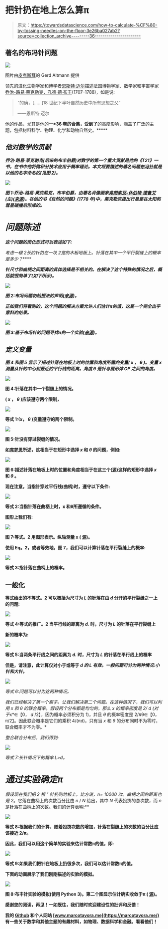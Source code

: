 # 把针扔在地上怎么算π

> 原文：<https://towardsdatascience.com/how-to-calculate-%CF%80-by-tossing-needles-on-the-floor-3e26ba027ab2?source=collection_archive---------36----------------------->

## 著名的布冯针问题

![](img/3c37ce54408ae1a554fb39adb7517a1c.png)

图片由[皮克斯拜](https://pixabay.com/fr/?utm_source=link-attribution&utm_medium=referral&utm_campaign=image&utm_content=95721)的 Gerd Altmann 提供

领先的进化生物学家和博学者[恩斯特·迈尔](https://en.wikipedia.org/wiki/Ernst_Mayr)描述法国博物学家、数学家和宇宙学家[乔治-路易·莱克勒克，孔德·德·布丰](https://en.wikipedia.org/wiki/Georges-Louis_Leclerc,_Comte_de_Buffon)(1707–1788)，如是说:

> “的确，[……]18 世纪下半叶自然历史中所有思想之父”
> 
> ——恩斯特·迈尔

他的作品，尤其是他的[](https://en.wikipedia.org/wiki/Histoire_Naturelle)**一*36 卷的合集，受到了**的高度影响，涵盖了广泛的主题，包括材料科学、物理、化学和动物自然史。*****

## ***他对数学的贡献***

***乔治·路易·莱克勒克(后来的布丰伯爵)对数学的第一个重大贡献是他的《T21》一书，在书中他将微积分技术应用于概率理论。本文将要描述的著名问题[布冯针](https://en.wikipedia.org/wiki/Buffon%27s_needle)就是以他的名字命名的(见图 2)。***

***![](img/12e382d4763c200397f65848aef3761c.png)***

***图 1:乔治-路易·莱克勒克，布丰伯爵，由著名肖像画家[弗朗索瓦-休伯特·德鲁艾](https://en.wikipedia.org/wiki/Fran%C3%A7ois-Hubert_Drouais)(左)([来源](https://en.wikipedia.org/wiki/Georges-Louis_Leclerc,_Comte_de_Buffon))。在他的书《自然的问题》(1778 年)中，莱克勒克提出行星是在太阳和彗星碰撞后形成的。***

# ***问题陈述***

***这个问题的简化形式可以表述如下:***

***考虑一根 2*长的针扔在一块 2*宽的木板地板上。针落在其中一个平行裂缝上的概率是多少？*****

***针尺寸和曲柄之间距离的具体选择是不相关的。在解决了这个特殊的情况之后，概括就很简单了(如下所示)。***

***![](img/c1a2a066efec10a3649050f0d041cc88.png)***

***图 2:布冯问题初始提法的声明([来源](https://blogs.ethz.ch/kowalski/2008/09/25/buffons-needle/))。***

***正如我们将看到的，这个问题的解决方案允许人们估计π的值，这是一个完全出乎意料的结果。***

***![](img/29f50952198f00f19970571c218ff735.png)***

***图 3:基于布冯针的问题寻找π的一个实验([来源](https://en.wikipedia.org/wiki/Buffon%27s_needle_problem))。***

## ***定义变量***

***图 4 和图 5 显示了描述针落在地板上时的位置和角度所需的变量( *x* ， *θ* )。变量 *x* 测量从针的中心到最近的平行线的距离。角度 *θ* 是针与扇形体 *OP* 之间的角度。***

**![](img/ff17d305af2f8fa4ba587c25ef0b287d.png)**

**图 4:针落在其中一个裂缝上的情况。**

**( *x* ， *θ* )应该遵守两个限制，**

**![](img/e079107767c27e27d0a9b00289764eb3.png)**

**等式 1:(*x*， *θ* )变量遵守的两个限制。**

**![](img/a4b45374a582239ff1e4242e1d603e92.png)**

**图 5:针没有穿过裂缝的情况。**

**如[席梦思](https://books.google.com.br/books?id=m1Q8AAAACAAJ&dq=simmons+calculus+with+analytic+geometry&hl=en&sa=X&ved=0ahUKEwivtaH7loDpAhXFH7kGHUdQBpgQ6AEIKDAA)所述，这相当于在矩形中选择 *x* 和 *θ* 的问题，例如:**

**![](img/4a1627165f214d42d19773f260ae3bcf.png)**

**图 6:描述针落在地板上时的位置和角度相当于在这三个([源](https://books.google.com.br/books?id=m1Q8AAAACAAJ&dq=simmons+calculus+with+analytic+geometry&hl=en&sa=X&ved=0ahUKEwivtaH7loDpAhXFH7kGHUdQBpgQ6AEIKDAA))这样的矩形中选择 *x* 和 *θ* 。**

**现在注意，当指针穿过平行线(曲柄)时，遵守以下条件:**

**![](img/22ed177e64f67f6dc6365dfdc502a3c2.png)**

**等式 2:当指针落在曲柄上时，x 和θ所遵循的条件。**

**图形上我们有:**

**![](img/e20cd885217967034721fd3fd8c92e3b.png)**

**图 7:等式。2 用图形表示。纵轴测量 x ( [源](https://books.google.com.br/books?id=m1Q8AAAACAAJ&dq=simmons+calculus+with+analytic+geometry&hl=en&sa=X&ved=0ahUKEwivtaH7loDpAhXFH7kGHUdQBpgQ6AEIKDAA))。**

**使用 Eq。2，或者等效地，图 7，我们可以计算针落在平行裂缝上的概率:**

**![](img/e041bf9f10a8426c377171b0ffb89ba8.png)**

**等式 3:指针落在曲柄上的概率。**

## **一般化**

**等式给出的不等式。2 可以概括为尺寸为 *L* 的针落在由 *d* 分开的平行裂缝之一上的问题:**

**![](img/0e71b6bb33a28b43c059762ceb477446.png)**

**等式 4:等式的推广。2 当平行线的距离为 *d.* 时，尺寸为 *L* 的针落在平行裂缝上**

**新的概率为:**

**![](img/056855664a4f9adf25d1c17d363bb58e.png)**

**等式 5:当两条平行线之间的距离为 *d.* 时，尺寸为 *L* 的针落在平行线上的概率**

**但是，请注意，此计算仅对小于或等于 *d 的 *L* 有效。一般问题可分为两种情况:小针和大针。***

*![](img/d93c5cb8896b00007a737fa4def8cef5.png)*

*等式 6:问题可以分为这两种情况。*

*我们已经解决了第一个案子。让我们解决第二个问题。在这种情况下，我们可以利用 *x* 和 *θ* 的联合概率。假设两个分布都是均匀的，那么 *x* 的概率密度是 2/ *d* (对于*x*∈【0， *d* /2】，因为概率必须积分为 1)，并且 *θ* 的概率密度是 2/*π*θ∈【0，π/2】。因此联合概率是它们的乘积 4/(πd)，只有当 *x* 和 *θ* 的分布同时不为零时，联合概率才不为零。*

*整合联合分布后，我们得到:*

*![](img/76cbe22f9bf672999af629c50b6cec2d.png)*

*等式 7:长针情况下的概率 L>d。*

# *通过实验确定π*

*假设现在我们把 2 根 *"* 针扔到地板上，比方说，*n*= 10000 次。曲柄之间的距离也是 2*。它落在曲柄上的次数百分比由 *n* / *N* 给出，其中 *N* 代表投掷的总次数，而 *n* 是针落在曲柄上的次数。我们的计算表明:**

**![](img/816714568f524a8ff5e2bc28fc4eac0c.png)**

**等式 8:根据我们的计算，随着投掷次数的增加，针落在裂缝上的次数的百分比应该接近 2/π。**

**因此，我们可以用这个简单的实验来估计常数π的值，即:**

**![](img/bf2efdbf0079ad7eaf4987e5bd1572c1.png)**

**等式 9:如果我们把针在地板上扔很多次，我们可以估计常数π的值。**

**下面的动画展示了我们刚刚描述的实验的模拟。**

**![](img/c040557c93f81284c7127de1b24e81a9.png)**

**图 8:布丰针实验的模拟(使用 Python 3)。第二个图显示估计确实收敛于π ( [源](https://en.wikipedia.org/wiki/Buffon%27s_needle_problem#Estimating_%CF%80))。**

**感谢您的阅读，再见！一如既往，我们随时欢迎建设性的批评和反馈！**

**我的 [Github](https://github.com/marcotav) 和个人网站 [www.marcotavora.me](https://marcotavora.me/) 有一些关于数学和其他主题的有趣材料，如物理、数据科学和金融。看看他们！**
